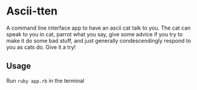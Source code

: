 # Ascii-tten
A command line interface app to have an ascii cat talk to you. The cat can speak to you in cat, parrot what you say, give some advice if you try to make it do some bad stuff, and just generally condescendingly respond to you as cats do. Give it a try!

## Usage
Run `ruby app.rb` in the terminal
